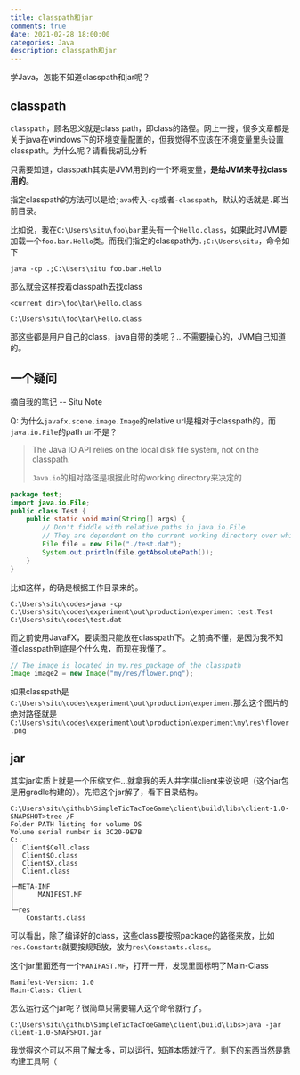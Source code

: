 ```yaml
---
title: classpath和jar
comments: true
date: 2021-02-28 18:00:00
categories: Java
description: classpath和jar
---
```


学Java，怎能不知道classpath和jar呢？

## classpath

`classpath`，顾名思义就是class path，即class的路径。网上一搜，很多文章都是关于java在windows下的环境变量配置的，但我觉得不应该在环境变量里头设置classpath。为什么呢？请看我胡乱分析

只需要知道，classpath其实是JVM用到的一个环境变量，**是给JVM来寻找class用的**。

指定classpath的方法可以是给`java`传入`-cp`或者`-classpath`，默认的话就是`.`即当前目录。

比如说，我在`C:\Users\situ\foo\bar`里头有一个`Hello.class`，如果此时JVM要加载一个`foo.bar.Hello`类。而我们指定的classpath为`.;C:\Users\situ`，命令如下

``` shell
java -cp .;C:\Users\situ foo.bar.Hello
```

那么就会这样按着classpath去找class

`<current dir>\foo\bar\Hello.class`

`C:\Users\situ\foo\bar\Hello.class`

那这些都是用户自己的class，java自带的类呢？...不需要操心的，JVM自己知道的。

## 一个疑问

摘自我的笔记 -- Situ Note

Q: 为什么`javafx.scene.image.Image`的relative url是相对于classpath的，而`java.io.File`的path url不是？

> The Java IO API relies on the local disk file system, not on the classpath.
>
> `Java.io`的相对路径是根据此时的working directory来决定的

``` java
package test;
import java.io.File;
public class Test {
    public static void main(String[] args) {
        // Don't fiddle with relative paths in java.io.File. 
        // They are dependent on the current working directory over which you have totally no control from inside the Java code.
        File file = new File("./test.dat");
        System.out.println(file.getAbsolutePath());
    }
}
```

比如这样，的确是根据工作目录来的。

``` shell
C:\Users\situ\codes>java -cp C:\Users\situ\codes\experiment\out\production\experiment test.Test
C:\Users\situ\codes\test.dat
```

而之前使用JavaFX，要读图只能放在classpath下。之前搞不懂，是因为我不知道classpath到底是个什么鬼，而现在我懂了。

``` java
// The image is located in my.res package of the classpath
Image image2 = new Image("my/res/flower.png");
```

如果classpath是`C:\Users\situ\codes\experiment\out\production\experiment`那么这个图片的绝对路径就是`C:\Users\situ\codes\experiment\out\production\experiment\my\res\flower.png`

## jar

其实jar实质上就是一个压缩文件...就拿我的丢人井字棋client来说说吧（这个jar包是用gradle构建的）。先把这个jar解了，看下目录结构。

``` shell
C:\Users\situ\github\SimpleTicTacToeGame\client\build\libs\client-1.0-SNAPSHOT>tree /F
Folder PATH listing for volume OS
Volume serial number is 3C20-9E7B
C:.
│  Client$Cell.class
│  Client$O.class
│  Client$X.class
│  Client.class
│
├─META-INF
│      MANIFEST.MF
│
└─res
    Constants.class
```

可以看出，除了编译好的class，这些class要按照package的路径来放，比如`res.Constants`就要按规矩放，放为`res\Constants.class`。

这个jar里面还有一个`MANIFAST.MF`，打开一开，发现里面标明了Main-Class

```
Manifest-Version: 1.0
Main-Class: Client
```

怎么运行这个jar呢？很简单只需要输入这个命令就行了。

``` shell
C:\Users\situ\github\SimpleTicTacToeGame\client\build\libs>java -jar client-1.0-SNAPSHOT.jar
```

我觉得这个可以不用了解太多，可以运行，知道本质就行了。剩下的东西当然是靠构建工具啊（